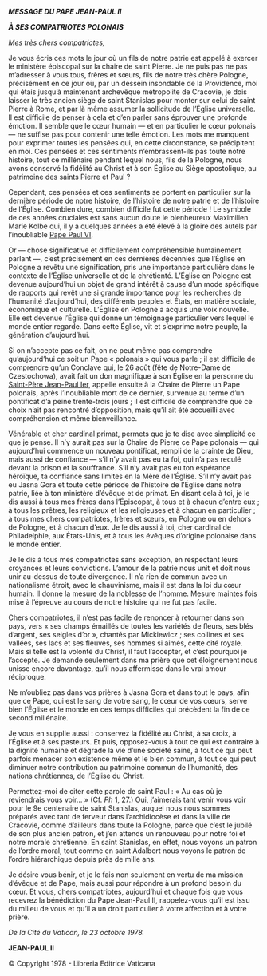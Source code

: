 ***MESSAGE DU PAPE JEAN-PAUL II***

***À SES COMPATRIOTES POLONAIS***

*Mes très chers compatriotes,*

Je vous écris ces mots le jour où un fils de notre patrie est appelé à exercer le ministère épiscopal sur la chaire de saint Pierre. Je ne puis pas ne pas m’adresser à vous tous, frères et sœurs, fils de notre très chère Pologne, précisément en ce jour où, par un dessein insondable de la Providence, moi qui étais jusqu’à maintenant archevêque métropolite de Cracovie, je dois laisser le très ancien siège de saint Stanislas pour monter sur celui de saint Pierre à Rome, et par là même assumer la sollicitude de l’Église universelle. Il est difficile de penser à cela et d’en parler sans éprouver une profonde émotion. Il semble que le cœur humain — et en particulier le cœur polonais — ne suffise pas pour contenir une telle émotion. Les mots me manquent pour exprimer toutes les pensées qui, en cette circonstance, se précipitent en moi. Ces pensées et ces sentiments n’embrassent-ils pas toute notre histoire, tout ce millénaire pendant lequel nous, fils de la Pologne, nous avons conservé la fidélité au Christ et à son Église au Siège apostolique, au patrimoine des saints Pierre et Paul ?

Cependant, ces pensées et ces sentiments se portent en particulier sur la dernière période de notre histoire, de l’histoire de notre patrie et de l’histoire de l’Église. Combien dure, combien difficile fut cette période ! Le symbole de ces années cruciales est sans aucun doute le bienheureux Maximilien Marie Kolbe qui, il y a quelques années a été élevé à la gloire des autels par l’inoubliable [Pape Paul VI](/content/paul-vi/fr.html).

Or — chose significative et difficilement compréhensible humainement parlant —, c’est précisément en ces dernières décennies que l’Église en Pologne a revêtu une signification, pris une importance particulière dans le contexte de l’Église universelle et de la chrétienté. L’Église en Pologne est devenue aujourd’hui un objet de grand intérêt à cause d’un mode spécifique de rapports qui revêt une si grande importance pour les recherches de l’humanité d’aujourd’hui, des différents peuples et États, en matière sociale, économique et culturelle. L’Église en Pologne a acquis une voix nouvelle. Elle est devenue l’Église qui donne un témoignage particulier vers lequel le monde entier regarde. Dans cette Église, vit et s’exprime notre peuple, la génération d’aujourd’hui.

Si on n’accepte pas ce fait, on ne peut même pas comprendre qu’aujourd’hui ce soit un Pape « polonais » qui vous parle ; il est difficile de comprendre qu’un Conclave qui, le 26 août (fête de Notre-Dame de Czestochowa), avait fait un don magnifique à son Église en la personne du [Saint-Père Jean-Paul Ier](/content/john-paul-i/fr.html), appelle ensuite à la Chaire de Pierre un Pape polonais, après l’inoubliable mort de ce dernier, survenue au terme d’un pontificat d’à peine trente-trois jours ; il est difficile de comprendre que ce choix n’ait pas rencontré d’opposition, mais qu’il ait été accueilli avec compréhension et même bienveillance.

Vénérable et cher cardinal primat, permets que je te dise avec simplicité ce que je pense. Il n’y aurait pas sur la Chaire de Pierre ce Pape polonais — qui aujourd’hui commence un nouveau pontificat, rempli de la crainte de Dieu, mais aussi de confiance — s’il n’y avait pas eu ta foi, qui n’a pas reculé devant la prison et la souffrance. S’il n’y avait pas eu ton espérance héroïque, ta confiance sans limites en la Mère de l’Église. S’il n’y avait pas eu Jasna Gora et toute cette période de l’histoire de l’Église dans notre patrie, liée à ton ministère d’évêque et de primat. En disant cela à toi, je le dis aussi à tous mes frères dans l’Épiscopat, à tous et à chacun d’entre eux ; à tous les prêtres, les religieux et les religieuses et à chacun en particulier ; à tous mes chers compatriotes, frères et sœurs, en Pologne ou en dehors de Pologne, et à chacun d’eux. Je le dis aussi à toi, cher cardinal de Philadelphie, aux États-Unis, et à tous les évêques d’origine polonaise dans le monde entier.

Je le dis à tous mes compatriotes sans exception, en respectant leurs croyances et leurs convictions. L’amour de la patrie nous unit et doit nous unir au-dessus de toute divergence. Il n’a rien de commun avec un nationalisme étroit, avec le chauvinisme, mais il est dans la loi du cœur humain. Il donne la mesure de la noblesse de l’homme. Mesure maintes fois mise à l’épreuve au cours de notre histoire qui ne fut pas facile.

Chers compatriotes, il n’est pas facile de renoncer à retourner dans son pays, vers « ses champs émaillés de toutes les variétés de fleurs, ses blés d’argent, ses seigles d’or », chantés par Mickiewicz ; ses collines et ses vallées, ses lacs et ses fleuves, ses hommes si aimés, cette cité royale. Mais si telle est la volonté du Christ, il faut l’accepter, et c’est pourquoi je l’accepte. Je demande seulement dans ma prière que cet éloignement nous unisse encore davantage, qu’il nous affermisse dans le vrai amour réciproque.

Ne m’oubliez pas dans vos prières à Jasna Gora et dans tout le pays, afin que ce Pape, qui est le sang de votre sang, le cœur de vos cœurs, serve bien l’Église et le monde en ces temps difficiles qui précèdent la fin de ce second millénaire.

Je vous en supplie aussi : conservez la fidélité au Christ, à sa croix, à l’Église et à ses pasteurs. Et puis, opposez-vous à tout ce qui est contraire à la dignité humaine et dégrade la vie d’une société saine, à tout ce qui peut parfois menacer son existence même et le bien commun, à tout ce qui peut diminuer notre contribution au patrimoine commun de l’humanité, des nations chrétiennes, de l’Église du Christ.

Permettez-moi de citer cette parole de saint Paul : « Au cas où je reviendrais vous voir… » (Cf. *Ph* 1, 27.) Oui, j’aimerais tant venir vous voir pour le 9e centenaire de saint Stanislas, auquel nous nous sommes préparés avec tant de ferveur dans l’archidiocèse et dans la ville de Cracovie, comme d’ailleurs dans toute la Pologne, parce que c’est le jubilé de son plus ancien patron, et j’en attends un renouveau pour notre foi et notre morale chrétienne. En saint Stanislas, en effet, nous voyons un patron de l’ordre moral, tout comme en saint Adalbert nous voyons le patron de l’ordre hiérarchique depuis près de mille ans.

Je désire vous bénir, et je le fais non seulement en vertu de ma mission d’évêque et de Pape, mais aussi pour répondre à un profond besoin du cœur. Et vous, chers compatriotes, aujourd’hui et chaque fois que vous recevrez la bénédiction du Pape Jean-Paul II, rappelez-vous qu’il est issu du milieu de vous et qu’il a un droit particulier à votre affection et à votre prière.

*De la Cité du Vatican, le 23 octobre 1978.*

**JEAN-PAUL II**

© Copyright 1978 - Libreria Editrice Vaticana
